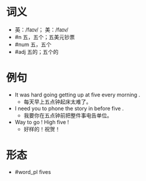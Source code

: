 # 词义
- 英：/faɪv/； 美：/faɪv/
- #n 五，五个；五美元钞票
- #num 五，五个
- #adj 五的；五个的
# 例句
- It was hard going getting up at five every morning .
	- 每天早上五点钟起床太难了。
- I need you to phone the story in before five .
	- 我要你在五点钟前把整件事电告单位。
- Way to go ! High five !
	- 好样的！祝贺！
# 形态
- #word_pl fives
